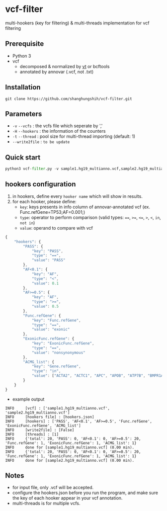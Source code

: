 # vcf-filter
multi-hookers (key for filtering) &amp; multi-threads implementation for vcf filtering

## Prerequisite
* Python 3
* vcf
    * decomposed & normalized by [vt](https://genome.sph.umich.edu/wiki/Vt) or bcftools
    * annotated by annovar (.vcf, not .txt)

## Installation
``` shell
git clone https://github.com/shanghungshih/vcf-filter.git
```

## Parameters
- `-v` `--vcfs` : the vcfs file which seperate by ','
- `-H` `--hookers` :  the information of the counters
- `-t` `--thread` :  pool size for multi-thread importing (default: 1)
- `--write2file` : `to be update`

## Quick start
``` python
python3 vcf-filter.py -v sample1.hg19_multianno.vcf,sample2.hg19_multianno.vcf -H hookers.json
```

## hookers configuration
1. in hookers, define every `hooker name` which will show in results.
2. for each hooker, please define:
    - `key`: keys presents in info column of annovar-annotated vcf (ex. Func.refGene=TP53;AF=0.001;)
    - `type`: operator to perform comparison (valid types: `==`, `>=`, `<=`, `>`, `<`, `in`, `not in`)
    - `value`: operand to compare with vcf

```js
{
    "hookers": {
        "PASS": {
            "key": "PASS",
            "type": "==",
            "value": "PASS"
        },
        "AF<0.1": {
            "key": "AF",
            "type": "<",
            "value": 0.1
        },
        "AF>=0.5": {
            "key": "AF",
            "type": ">=",
            "value": 0.5
        },
        "Func.refGene": {
            "key": "Func.refGene",
            "type": "==",
            "value": "exonic"
        },
        "ExonicFunc.refGene": {
            "key": "ExonicFunc.refGene",
            "type": "==",
            "value": "nonsynonymous"
        },
        "ACMG_list": {
            "key": "Gene.refGene",
            "type": "in",
            "value": ["ACTA2", "ACTC1", "APC", "APOB", "ATP7B", "BMPR1A", "BRCA1", "BRCA2", "CACNA1S", "COL3A1", "DSC2", "DSG2", "DSP", "FBN1", "GLA", "KCNH2", "KCNQ1", "LDLR", "LMNA", "MEN1", "MLH1", "MSH2", "MSH6", "MUTYH", "MYBPC3", "MYH11", "MYH7", "MYL2", "MYL3", "NF2", "OTC", "PCSK9", "PKP2", "PMS2", "PRKAG2", "PTEN", "RB1", "RET", "RYR1", "RYR2", "SCN5A", "SDHAF2", "SDHB", "SDHC", "SDHD", "SMAD3", "SMAD4", "STK11", "TGFBR1", "TGFBR2", "TMEM43", "TNNI3", "TNNT2", "TP53", "TPM1", "TSC1", "TSC2", "VHL", "WT1"]
        }
    }
}
```

- example output
```
INFO     [vcf] : ['sample1.hg19_multianno.vcf', 'sample2.hg19_multianno.vcf']
INFO     [hookers file] : [hookers.json]
INFO     [hookers] : ['PASS', 'AF<0.1', 'AF>=0.5', 'Func.refGene', 'ExonicFunc.refGene', 'ACMG_list']
INFO     [write2file] : [False]
INFO     [threads] : [1]
INFO     {'total': 20, 'PASS': 0, 'AF<0.1': 0, 'AF>=0.5': 20, 'Func.refGene': 1, 'ExonicFunc.refGene': 1, 'ACMG_list': 1}
INFO     done for [sample1.hg19_multianno.vcf] (0.00 min).
INFO     {'total': 20, 'PASS': 0, 'AF<0.1': 0, 'AF>=0.5': 20, 'Func.refGene': 1, 'ExonicFunc.refGene': 1, 'ACMG_list': 1}
INFO     done for [sample2.hg19_multianno.vcf] (0.00 min).
```

## Notes
- for input file, only .vcf will be accepted.
- configure the hookers.json before you run the program, and make sure the key of each hooker appear in your vcf annotation.
- multi-threads is for multiple vcfs.
